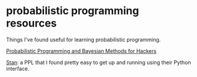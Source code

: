 # probabilistic programming resources
Things I've found useful for learning probabilistic programming.

[Probabilistic Programming and Bayesian Methods for Hackers](http://nbviewer.jupyter.org/github/CamDavidsonPilon/Probabilistic-Programming-and-Bayesian-Methods-for-Hackers/blob/master/Prologue/Prologue.ipynb)

[Stan](http://mc-stan.org/documentation/): a PPL that I found pretty easy to get up and running using their Python interface.
